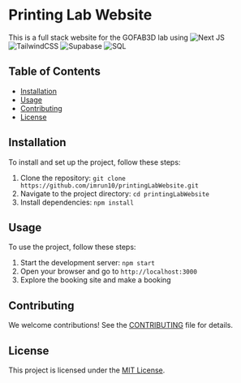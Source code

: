 # Printing Lab Website

This is a full stack website for the GOFAB3D lab using ![Next JS](https://img.shields.io/badge/Next-black?style=for-the-badge&logo=next.js&logoColor=white) ![TailwindCSS](https://img.shields.io/badge/tailwindcss-%2338B2AC.svg?style=for-the-badge&logo=tailwind-css&logoColor=white) ![Supabase](https://img.shields.io/badge/Supabase-3ECF8E?style=for-the-badge&logo=supabase&logoColor=white) ![SQL](https://img.shields.io/badge/SQL-%2307405e.svg?style=for-the-badge&logo=sqlite&logoColor=white) 

## Table of Contents

- [Installation](#installation)
- [Usage](#usage)
- [Contributing](#contributing)
- [License](#license)

## Installation

To install and set up the project, follow these steps:

1. Clone the repository: `git clone https://github.com/imrun10/printingLabWebsite.git`
2. Navigate to the project directory: `cd printingLabWebsite`
3. Install dependencies: `npm install`

## Usage

To use the project, follow these steps:

1. Start the development server: `npm start`
2. Open your browser and go to `http://localhost:3000`
3. Explore the booking site and make a booking

## Contributing

We welcome contributions! See the [CONTRIBUTING](CONTRIBUTING.md) file for details.

## License

This project is licensed under the [MIT License](LICENSE).
